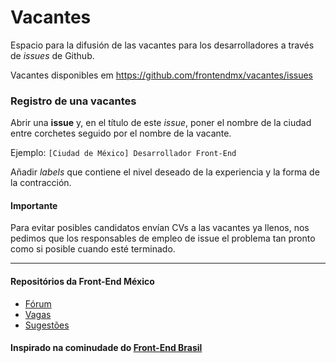 # VacantesEspacio para la difusión de las vacantes para los desarrolladores a través de _issues_ de Github.Vacantes disponibles em https://github.com/frontendmx/vacantes/issues### Registro de una vacantesAbrir una **issue** y, en el título de este _issue_, poner el nombre de la ciudad entre corchetes seguido por el nombre de la vacante.Ejemplo: `[Ciudad de México] Desarrollador Front-End`Añadir _labels_ que contiene el nivel deseado de la experiencia y la forma de la contracción.#### ImportantePara evitar posibles candidatos envían CVs a las vacantes ya llenos, nos pedimos que los responsables de empleo de issue el problema tan pronto como si posible cuando esté terminado. ________ #### Repositórios da Front-End México - [Fórum](https://github.com/frontendbr/forum) - [Vagas](https://github.com/frontendbr/vagas) - [Sugestões](https://github.com/frontendbr/sugestoes) #### Inspirado na cominudade do [Front-End Brasil](https://github.com/frontendbr)